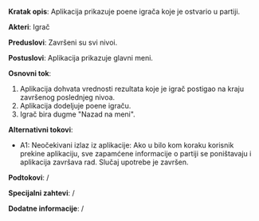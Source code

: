 **Kratak opis**: Aplikacija prikazuje poene igrača koje je ostvario u partiji.

**Akteri**: Igrač

**Preduslovi**: Završeni su svi nivoi.

**Postuslovi**: Aplikacija prikazuje glavni meni.

**Osnovni tok**: <br>
1. Aplikacija dohvata vrednosti rezultata koje je igrač postigao na kraju završenog poslednjeg nivoa. <br>
2. Aplikacija dodeljuje poene igraču. <br>
3. Igrač bira dugme "Nazad na meni". <br>


**Alternativni tokovi**: <br>
* A1: Neočekivani izlaz iz aplikacije: Ako u bilo kom koraku korisnik prekine aplikaciju, sve zapamćene informacije o partiji se poništavaju i aplikacija završava rad. Slučaj upotrebe je završen.

**Podtokovi**: /

**Specijalni zahtevi**: /

**Dodatne informacije**: /	
